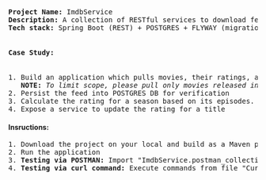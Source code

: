 <pre>
<b>Project Name:</b> ImdbService
<b>Description:</b> A collection of RESTful services to download feed from IMDB, persist it and re-compute ratings based on usecase   
<b>Tech stack:</b> Spring Boot (REST) + POSTGRES + FLYWAY (migration) + Spring JPA (ORM: Hibernate) + Spring HATEOAS
</pre>

<pre>
<h4><b>Case Study:</b></h4>
1. Build an application which pulls movies, their ratings, and cast lists from IMDB.
   <b>NOTE:</b> <i>To limit scope, please pull only movies released in 2017</i> 
2. Persist the feed into POSTGRES DB for verification
3. Calculate the rating for a season based on its episodes. You can implement your own logic
4. Expose a service to update the rating for a title  
</pre>

<h4>Insructions:</h4>
<pre>
1. Download the project on your local and build as a Maven project
2. Run the application
3. <b>Testing via POSTMAN:</b> Import "ImdbService.postman_collection.json" collection into POSTMAN
4. <b>Testing via curl command:</b> Execute commands from file "CurlCommands"
</pre>